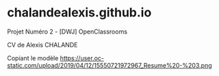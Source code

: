# chalandealexis.github.io
Projet Numéro 2 - [DWJ] OpenClassrooms

CV de Alexis CHALANDE

Copiant le modèle https://user.oc-static.com/upload/2019/04/12/15550721972967_Resume%20-%203.png